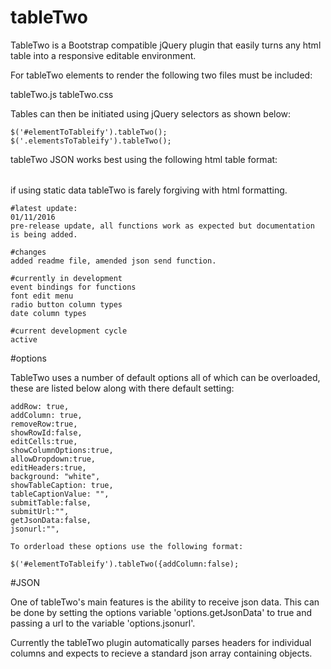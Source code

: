 # tableTwo

TableTwo is a Bootstrap compatible jQuery plugin that easily turns any html table into a responsive editable environment.

For tableTwo elements to render the following two files must be included:

tableTwo.js
tableTwo.css

Tables can then be initiated using jQuery selectors as shown below:

    $('#elementToTableify').tableTwo();
    $('.elementsToTableify').tableTwo();

tableTwo JSON works best using the following html table format:

  <div class="table-responsive">
   <table class="table table-condensed">
       <tbody>
     </tbody></table>
  </div>

if using static data tableTwo is farely forgiving with html formatting.

    #latest update:
    01/11/2016
    pre-release update, all functions work as expected but documentation is being added.

    #changes
    added readme file, amended json send function.

    #currently in development
    event bindings for functions
    font edit menu
    radio button column types
    date column types

    #current development cycle
    active




#options

TableTwo uses a number of default options all of which can be overloaded, these are listed below along with there default setting:

    addRow: true,
    addColumn: true,
    removeRow:true,
    showRowId:false,
    editCells:true,
    showColumnOptions:true,
    allowDropdown:true,
    editHeaders:true,
    background: "white",
    showTableCaption: true,
    tableCaptionValue: "",
    submitTable:false,
    submitUrl:"",
    getJsonData:false,
    jsonurl:"",

    To orderload these options use the following format:

    $('#elementToTableify').tableTwo({addColumn:false);    


#JSON

  One of tableTwo's main features is the ability to receive json data. This can be done by setting the options variable 'options.getJsonData' to true and
  passing a url to the variable 'options.jsonurl'.

  Currently the tableTwo plugin automatically parses headers for individual columns and expects to recieve a standard json array containing objects.
